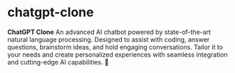 # chatgpt-clone
**ChatGPT Clone**   An advanced AI chatbot powered by state-of-the-art natural language processing. Designed to assist with coding, answer questions, brainstorm ideas, and hold engaging conversations. Tailor it to your needs and create personalized experiences with seamless integration and cutting-edge AI capabilities. 🌟
